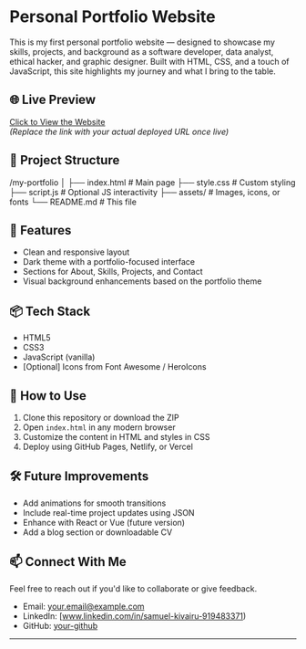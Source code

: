 # Personal Portfolio Website

This is my first personal portfolio website — designed to showcase my skills, projects, and background as a software developer, data analyst, ethical hacker, and graphic designer. Built with HTML, CSS, and a touch of JavaScript, this site highlights my journey and what I bring to the table.

## 🌐 Live Preview

[Click to View the Website](https://your-username.github.io/your-repo-name)  
*(Replace the link with your actual deployed URL once live)*

## 📁 Project Structure

/my-portfolio
│
├── index.html # Main page
├── style.css # Custom styling
├── script.js # Optional JS interactivity
├── assets/ # Images, icons, or fonts
└── README.md # This file


## 🚀 Features

- Clean and responsive layout  
- Dark theme with a portfolio-focused interface  
- Sections for About, Skills, Projects, and Contact  
- Visual background enhancements based on the portfolio theme

## 📦 Tech Stack

- HTML5  
- CSS3  
- JavaScript (vanilla)  
- [Optional] Icons from Font Awesome / HeroIcons

## 📌 How to Use

1. Clone this repository or download the ZIP  
2. Open `index.html` in any modern browser  
3. Customize the content in HTML and styles in CSS  
4. Deploy using GitHub Pages, Netlify, or Vercel

## 🛠️ Future Improvements

- Add animations for smooth transitions  
- Include real-time project updates using JSON  
- Enhance with React or Vue (future version)  
- Add a blog section or downloadable CV

## 📫 Connect With Me

Feel free to reach out if you'd like to collaborate or give feedback.

- Email: your.email@example.com  
- LinkedIn: [www.linkedin.com/in/samuel-kivairu-919483371)  
- GitHub: [your-github](https://github.com/samkiva)

---

